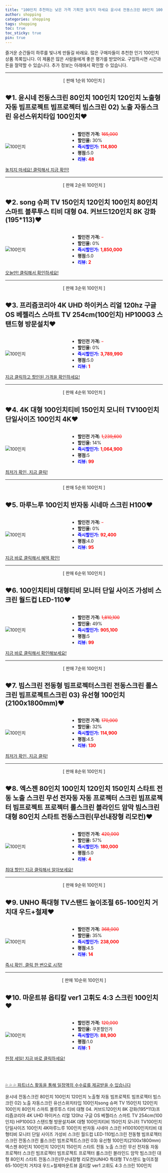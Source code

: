 ```yaml
---
title: "100인치 추천하는 낮은 가격 기획전 놓치지 마세요 윤시네 전동스크린 80인치 100인치 120인치"
author: shopping
categories: shopping
tags: shopping
toc: true
toc_sticky: true
pin: true
---
```

즐거운 순간들이 하루를 빛나게 만들길 바래요. 많은 구매자들이 추천한 인기 100인치 상품 목록입니다. 이 제품은 많은 사람들에게 좋은 평가를 받았어요. 구입하시면 시간과 돈을 절약할 수 있습니다. 추가 정보는 아래에서 확인할 수 있습니다.

---
<p class="toplist" style="margin: 0 auto; display: block; width: fit-content;">[ 판매 1순위 100인치 ]</p>

<h2><strong>❤️1. 윤시네 전동스크린 80인치 100인치 120인치 노출형 자동 빔프로젝트 빔프로젝터 빔스크린 02) 노출 자동스크린 유선스위치타입 100인치❤️</strong></h2>

<div style="display: flex; align-items: center;">
    <div style="flex: 0.4;">
        <img src="https://thumbnail8.coupangcdn.com/thumbnails/remote/230x230ex/image/vendor_inventory/images/2018/02/27/1/6/da02beed-b562-4855-a293-25f48dc5f230.jpg" alt="100인치" style="max-width: 100%;">
    </div>
    <div style="flex: 0.6; margin-left: 10px;">
        <ul>
            <li><strong>할인전 가격:</strong> <del style="color: red;">165,000</del></li>
            <li><strong>할인율:</strong> 30%</li>
            <li><span style='color:blue'><strong>즉시할인가:</strong></span> <span style='color:red'><strong>114,800</strong></span></li>
            <li><strong>평점:</strong>5.0</li>
            <li><span style='color:blue'><strong>리뷰:</strong></span> <span style='color:red'><strong>48</strong></span></li>
        </ul>
    </div>
</div>
<div class="center">
    <a href="https://William4Davisa.github.io?lptag=AF9450613&subid=githubio&pageKey=67585799&traceid=V0-153&itemId=226059663&vendorItemId=3549460730" class="myButton">
        놓치지 마세요! 클릭해서 지금 확인!
    </a>
</div>


---
<p class="toplist" style="margin: 0 auto; display: block; width: fit-content;">[ 판매 2순위 100인치 ]</p>

<h2><strong>❤️2. song 슈퍼 TV 150인치 120인치 100인치 80인치 스마트 블루투스 티비 대형 04. 커브드120인치 8K 강화(195*113)❤️</strong></h2>

<div style="display: flex; align-items: center;">
    <div style="flex: 0.4;">
        <img src="https://thumbnail7.coupangcdn.com/thumbnails/remote/230x230ex/image/vendor_inventory/ccb5/2ea75b49134e42ab2fcfb4736becdb267afa9be043ba21afdf045362b392.jpg" alt="100인치" style="max-width: 100%;">
    </div>
    <div style="flex: 0.6; margin-left: 10px;">
        <ul>
            <li><strong>할인전 가격:</strong> <del style="color: red;">-</del></li>
            <li><strong>할인율:</strong> 0%</li>
            <li><span style='color:blue'><strong>즉시할인가:</strong></span> <span style='color:red'><strong>1,850,000</strong></span></li>
            <li><strong>평점:</strong>5.0</li>
            <li><span style='color:blue'><strong>리뷰:</strong></span> <span style='color:red'><strong>2</strong></span></li>
        </ul>
    </div>
</div>
<div class="center">
    <a href="https://William4Davisa.github.io?lptag=AF9450613&subid=githubio&pageKey=7033949119&traceid=V0-153&itemId=17368752743&vendorItemId=84538604323" class="myButton">
        오늘만! 클릭해서 확인하세요!
    </a>
</div>


---
<p class="toplist" style="margin: 0 auto; display: block; width: fit-content;">[ 판매 3순위 100인치 ]</p>

<h2><strong>❤️3. 프리즘코리아 4K UHD 하이커스 리얼 120hz 구글 OS 베젤리스 스마트 TV 254cm(100인치) HP100G3 스탠드형 방문설치❤️</strong></h2>

<div style="display: flex; align-items: center;">
    <div style="flex: 0.4;">
        <img src="https://thumbnail7.coupangcdn.com/thumbnails/remote/230x230ex/image/rs_quotation_api/5yfn978h/34524dc8d38140bb92ce60dc22be00e0.jpg" alt="100인치" style="max-width: 100%;">
    </div>
    <div style="flex: 0.6; margin-left: 10px;">
        <ul>
            <li><strong>할인전 가격:</strong> <del style="color: red;">-</del></li>
            <li><strong>할인율:</strong> 0%</li>
            <li><span style='color:blue'><strong>즉시할인가:</strong></span> <span style='color:red'><strong>3,789,990</strong></span></li>
            <li><strong>평점:</strong>5.0</li>
            <li><span style='color:blue'><strong>리뷰:</strong></span> <span style='color:red'><strong>1</strong></span></li>
        </ul>
    </div>
</div>
<div class="center">
    <a href="https://William4Davisa.github.io?lptag=AF9450613&subid=githubio&pageKey=7863768025&traceid=V0-153&itemId=21465410391&vendorItemId=88519811381" class="myButton">
        지금 클릭하고 할인된 가격을 확인하세요!
    </a>
</div>


---
<p class="toplist" style="margin: 0 auto; display: block; width: fit-content;">[ 판매 4순위 100인치 ]</p>

<h2><strong>❤️4. 4K 대형 100인치티비 150인치 모니터 TV100인치 단일사이즈 100인치 4K❤️</strong></h2>

<div style="display: flex; align-items: center;">
    <div style="flex: 0.4;">
        <img src="https://thumbnail9.coupangcdn.com/thumbnails/remote/230x230ex/image/vendor_inventory/2796/5dcb9d3d3522a7e83abb44a524e8e0ef827c43769eb2c342202b4d534823.png" alt="100인치" style="max-width: 100%;">
    </div>
    <div style="flex: 0.6; margin-left: 10px;">
        <ul>
            <li><strong>할인전 가격:</strong> <del style="color: red;">1,239,600</del></li>
            <li><strong>할인율:</strong> 14%</li>
            <li><span style='color:blue'><strong>즉시할인가:</strong></span> <span style='color:red'><strong>1,064,900</strong></span></li>
            <li><strong>평점:</strong>5</li>
            <li><span style='color:blue'><strong>리뷰:</strong></span> <span style='color:red'><strong>99</strong></span></li>
        </ul>
    </div>
</div>
<div class="center">
    <a href="https://William4Davisa.github.io?lptag=AF9450613&subid=githubio&pageKey=7341720002&traceid=V0-153&itemId=18871616579&vendorItemId=86399912797" class="myButton">
        최저가 확인, 지금 클릭!
    </a>
</div>


---
<p class="toplist" style="margin: 0 auto; display: block; width: fit-content;">[ 판매 5순위 100인치 ]</p>

<h2><strong>❤️5. 마루느루 100인치 반자동 시네마 스크린 H100❤️</strong></h2>

<div style="display: flex; align-items: center;">
    <div style="flex: 0.4;">
        <img src="https://thumbnail10.coupangcdn.com/thumbnails/remote/230x230ex/image/product/image/vendoritem/2019/05/29/3217422242/5cee5ef3-5cc7-4f67-bf5d-fa448a1ffc0a.jpg" alt="100인치" style="max-width: 100%;">
    </div>
    <div style="flex: 0.6; margin-left: 10px;">
        <ul>
            <li><strong>할인전 가격:</strong> <del style="color: red;">-</del></li>
            <li><strong>할인율:</strong> 0%</li>
            <li><span style='color:blue'><strong>즉시할인가:</strong></span> <span style='color:red'><strong>92,400</strong></span></li>
            <li><strong>평점:</strong>4.0</li>
            <li><span style='color:blue'><strong>리뷰:</strong></span> <span style='color:red'><strong>95</strong></span></li>
        </ul>
    </div>
</div>
<div class="center">
    <a href="https://William4Davisa.github.io?lptag=AF9450613&subid=githubio&pageKey=29018068&traceid=V0-153&itemId=110968692&vendorItemId=3217422242" class="myButton">
        지금 바로 클릭해서 혜택 확인!
    </a>
</div>


---
<p class="toplist" style="margin: 0 auto; display: block; width: fit-content;">[ 판매 6순위 100인치 ]</p>

<h2><strong>❤️6. 100인치티비 대형티비 모니터 단일 사이즈 가성비 스크린 월드컵 LED-110❤️</strong></h2>

<div style="display: flex; align-items: center;">
    <div style="flex: 0.4;">
        <img src="https://thumbnail7.coupangcdn.com/thumbnails/remote/230x230ex/image/vendor_inventory/ae3c/40cb05750906c632df8a3e202c4c1ebbb1780f64bf8667f68dda3c324345.png" alt="100인치" style="max-width: 100%;">
    </div>
    <div style="flex: 0.6; margin-left: 10px;">
        <ul>
            <li><strong>할인전 가격:</strong> <del style="color: red;">1,810,100</del></li>
            <li><strong>할인율:</strong> 49%</li>
            <li><span style='color:blue'><strong>즉시할인가:</strong></span> <span style='color:red'><strong>905,100</strong></span></li>
            <li><strong>평점:</strong>5</li>
            <li><span style='color:blue'><strong>리뷰:</strong></span> <span style='color:red'><strong>99</strong></span></li>
        </ul>
    </div>
</div>
<div class="center">
    <a href="https://William4Davisa.github.io?lptag=AF9450613&subid=githubio&pageKey=8109455070&traceid=V0-153&itemId=22965918795&vendorItemId=89281932251" class="myButton">
        지금 바로 클릭해서 확인해보세요!
    </a>
</div>


---
<p class="toplist" style="margin: 0 auto; display: block; width: fit-content;">[ 판매 7순위 100인치 ]</p>

<h2><strong>❤️7. 빔스크린 전동형 빔프로젝터스크린 전동스크린 롤스크린 빔프로젝트스크린 03) 유선형 100인치(2100x1800mm)❤️</strong></h2>

<div style="display: flex; align-items: center;">
    <div style="flex: 0.4;">
        <img src="https://thumbnail10.coupangcdn.com/thumbnails/remote/230x230ex/image/vendor_inventory/3af2/c098b9226ab347bb600d5a06dde4b3e61dbf99e3bc1b46598e74433af8b0.jpg" alt="100인치" style="max-width: 100%;">
    </div>
    <div style="flex: 0.6; margin-left: 10px;">
        <ul>
            <li><strong>할인전 가격:</strong> <del style="color: red;">170,000</del></li>
            <li><strong>할인율:</strong> 32%</li>
            <li><span style='color:blue'><strong>즉시할인가:</strong></span> <span style='color:red'><strong>114,900</strong></span></li>
            <li><strong>평점:</strong>4.5</li>
            <li><span style='color:blue'><strong>리뷰:</strong></span> <span style='color:red'><strong>130</strong></span></li>
        </ul>
    </div>
</div>
<div class="center">
    <a href="https://William4Davisa.github.io?lptag=AF9450613&subid=githubio&pageKey=237513931&traceid=V0-153&itemId=752442974&vendorItemId=4900658468" class="myButton">
        최저가 확인, 지금 클릭!
    </a>
</div>


---
<p class="toplist" style="margin: 0 auto; display: block; width: fit-content;">[ 판매 8순위 100인치 ]</p>

<h2><strong>❤️8. 엑스젠 80인치 100인치 120인치 150인치 스타트 전동 노출 스크린 무선 전자동 자동 프로젝터 스크린 빔프로젝터 빔프로젝트 프로젝터 롤스크린 블라인드 암막 빔스크린 대형 80인치 스타트 전동스크린(무선내장형 리모컨)❤️</strong></h2>

<div style="display: flex; align-items: center;">
    <div style="flex: 0.4;">
        <img src="https://thumbnail10.coupangcdn.com/thumbnails/remote/230x230ex/image/vendor_inventory/36ae/dd81b54c1f1927a60187dc5bddf30e728b34e5234fe75464b3a2d0ba685b.jpg" alt="100인치" style="max-width: 100%;">
    </div>
    <div style="flex: 0.6; margin-left: 10px;">
        <ul>
            <li><strong>할인전 가격:</strong> <del style="color: red;">420,000</del></li>
            <li><strong>할인율:</strong> 57%</li>
            <li><span style='color:blue'><strong>즉시할인가:</strong></span> <span style='color:red'><strong>180,000</strong></span></li>
            <li><strong>평점:</strong>5.0</li>
            <li><span style='color:blue'><strong>리뷰:</strong></span> <span style='color:red'><strong>4</strong></span></li>
        </ul>
    </div>
</div>
<div class="center">
    <a href="https://William4Davisa.github.io?lptag=AF9450613&subid=githubio&pageKey=7663171977&traceid=V0-153&itemId=20421341176&vendorItemId=70909318929" class="myButton">
        최대 할인! 지금 클릭해서 알아보세요!
    </a>
</div>


---
<p class="toplist" style="margin: 0 auto; display: block; width: fit-content;">[ 판매 9순위 100인치 ]</p>

<h2><strong>❤️9. UNHO 특대형 TV스탠드 높이조절 65-100인치 거치대 우드+철제❤️</strong></h2>

<div style="display: flex; align-items: center;">
    <div style="flex: 0.4;">
        <img src="https://thumbnail7.coupangcdn.com/thumbnails/remote/230x230ex/image/vendor_inventory/15ef/0dbc3a9457e2ff8b484e290a13cd93494c028d957c31c5e600429b8f7daa.jpg" alt="100인치" style="max-width: 100%;">
    </div>
    <div style="flex: 0.6; margin-left: 10px;">
        <ul>
            <li><strong>할인전 가격:</strong> <del style="color: red;">368,000</del></li>
            <li><strong>할인율:</strong> 35%</li>
            <li><span style='color:blue'><strong>즉시할인가:</strong></span> <span style='color:red'><strong>238,000</strong></span></li>
            <li><strong>평점:</strong>4.5</li>
            <li><span style='color:blue'><strong>리뷰:</strong></span> <span style='color:red'><strong>14</strong></span></li>
        </ul>
    </div>
</div>
<div class="center">
    <a href="https://William4Davisa.github.io?lptag=AF9450613&subid=githubio&pageKey=7593068009&traceid=V0-153&itemId=20068748978&vendorItemId=87176306942" class="myButton">
        즉시 확인, 클릭 한 번으로 시작!
    </a>
</div>


---
<p class="toplist" style="margin: 0 auto; display: block; width: fit-content;">[ 판매 10순위 100인치 ]</p>

<h2><strong>❤️10. 마운트뷰 옵티칼 ver1 고휘도 4:3 스크린 100인치❤️</strong></h2>

<div style="display: flex; align-items: center;">
    <div style="flex: 0.4;">
        <img src="https://thumbnail10.coupangcdn.com/thumbnails/remote/230x230ex/image/vendor_inventory/20dc/bd7860dce046c63ac03d339e1de2a76b9bd1c275bbd03167f719c1b5b314.jpg" alt="100인치" style="max-width: 100%;">
    </div>
    <div style="flex: 0.6; margin-left: 10px;">
        <ul>
            <li><strong>할인전 가격:</strong> <del style="color: red;">120,000</del></li>
            <li><strong>할인율:</strong> 쿠폰할인가</li>
            <li><span style='color:blue'><strong>즉시할인가:</strong></span> <span style='color:red'><strong>88,900</strong></span></li>
            <li><strong>평점:</strong>1.0</li>
            <li><span style='color:blue'><strong>리뷰:</strong></span> <span style='color:red'><strong>1</strong></span></li>
        </ul>
    </div>
</div>
<div class="center">
    <a href="https://William4Davisa.github.io?lptag=AF9450613&subid=githubio&pageKey=7969446402&traceid=V0-153&itemId=22067818150&vendorItemId=89114951878" class="myButton">
        한정 세일! 지금 바로 클릭하세요!
    </a>
</div>

<br><br><br>[💦 💦 💦 파트너스 활동을 통해 일정액의 수수료를 제공받을 수 있습니다](https://link.coupang.com/a/bcpT2c)<br><br>윤시네 전동스크린 80인치 100인치 120인치 노출형 자동 빔프로젝트 빔프로젝터 빔스크린 02) 노출 자동스크린 유선스위치타입 100인치song 슈퍼 TV 150인치 120인치 100인치 80인치 스마트 블루투스 티비 대형 04. 커브드120인치 8K 강화(195*113)프리즘코리아 4K UHD 하이커스 리얼 120hz 구글 OS 베젤리스 스마트 TV 254cm(100인치) HP100G3 스탠드형 방문설치4K 대형 100인치티비 150인치 모니터 TV100인치 단일사이즈 100인치 4K마루느루 100인치 반자동 시네마 스크린 H100100인치티비 대형티비 모니터 단일 사이즈 가성비 스크린 월드컵 LED-110빔스크린 전동형 빔프로젝터스크린 전동스크린 롤스크린 빔프로젝트스크린 03) 유선형 100인치(2100x1800mm)엑스젠 80인치 100인치 120인치 150인치 스타트 전동 노출 스크린 무선 전자동 자동 프로젝터 스크린 빔프로젝터 빔프로젝트 프로젝터 롤스크린 블라인드 암막 빔스크린 대형 80인치 스타트 전동스크린(무선내장형 리모컨)UNHO 특대형 TV스탠드 높이조절 65-100인치 거치대 우드+철제마운트뷰 옵티칼 ver1 고휘도 4:3 스크린 100인치
